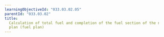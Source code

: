 ```yaml
---
learningObjectiveId: "033.03.02.05"
parentId: "033.03.02"
title:
  Calculation of total fuel and completion of the fuel section of the navigation
  plan (fuel plan)
---
```

